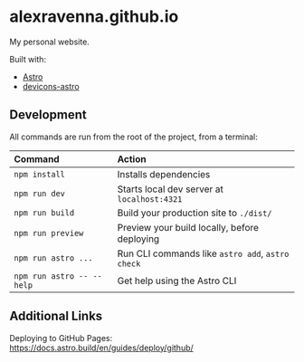 # alexravenna.github.io

My personal website.

Built with:

- [Astro](https://astro.build/)
- [devicons-astro](https://github.com/jpal91/devicons-astro)

## Development

All commands are run from the root of the project, from a terminal:

| Command                   | Action                                           |
| :------------------------ | :----------------------------------------------- |
| `npm install`             | Installs dependencies                            |
| `npm run dev`             | Starts local dev server at `localhost:4321`      |
| `npm run build`           | Build your production site to `./dist/`          |
| `npm run preview`         | Preview your build locally, before deploying     |
| `npm run astro ...`       | Run CLI commands like `astro add`, `astro check` |
| `npm run astro -- --help` | Get help using the Astro CLI                     |

## Additional Links
Deploying to GitHub Pages:
https://docs.astro.build/en/guides/deploy/github/